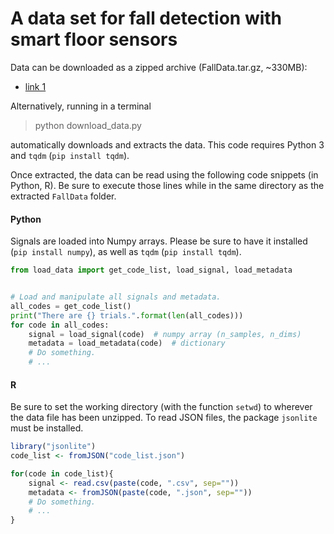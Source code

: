 # A data set for fall detection with smart floor sensors


<!-- The data provided in this repository are described in the following article: -->
<!-- - Truong, C., Barrois-Müller, R., Moreau, T., Provost, C., Vienne-Jumeau, A., Moreau, A., Vidal, P.-P., Vayatis, N., Buffat, S., Yelnik, A., Ricard, D., & Oudre, L. (2019). A data set for the study of human locomotion with inertial measurements units. Image Processing On Line (IPOL), 9. [[abstract]](https://deepcharles.github.io/publication/ipol-data-2019) [[doi]](https://doi.org/10.5201/ipol.2019.265) [[pdf]](http://deepcharles.github.io/files/ipol-walk-data-2019.pdf) [[online demo]](http://ipolcore.ipol.im/demo/clientApp/demo.html?id=265) -->


<!-- Please cite this article whenever you want to make a reference to this data set. -->


<!-- A simple online exploration tool is available [online](http://ipolcore.ipol.im/demo/clientApp/demo.html?id=77777000084). -->
Data can be downloaded as a zipped archive (FallData.tar.gz, ~330MB):
- [link 1](https://plmbox.math.cnrs.fr/f/a05ad8fbe7674392962b/?dl=1)

Alternatively, running in a terminal

> python download_data.py

automatically downloads and extracts the data. This code requires Python 3 and `tqdm` (`pip install tqdm`).

Once extracted, the data can be read using the following code snippets (in Python, R). Be sure to execute those lines while in the same directory as the extracted `FallData` folder.

#### Python

Signals are loaded into Numpy arrays. Please be sure to have it installed (`pip install numpy`), as well as `tqdm` (`pip install tqdm`).

```python
from load_data import get_code_list, load_signal, load_metadata


# Load and manipulate all signals and metadata.
all_codes = get_code_list()
print("There are {} trials.".format(len(all_codes)))
for code in all_codes:
    signal = load_signal(code)  # numpy array (n_samples, n_dims)
    metadata = load_metadata(code)  # dictionary
    # Do something.
    # ...
```

#### R

Be sure to set the working directory (with the function `setwd`) to wherever the data file has been unzipped. To read JSON files, the package `jsonlite` must be installed.

```R
library("jsonlite")
code_list <- fromJSON("code_list.json")

for(code in code_list){
    signal <- read.csv(paste(code, ".csv", sep=""))
    metadata <- fromJSON(paste(code, ".json", sep=""))
    # Do something.
    # ...
}

```
